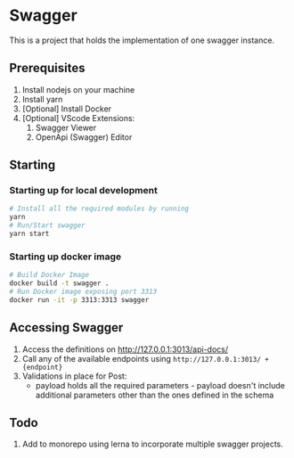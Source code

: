 # Swagger

This is a project that holds the implementation of one swagger instance.

## Prerequisites

1. Install nodejs on your machine
1. Install yarn
1. [Optional] Install Docker
1. [Optional] VScode Extensions:
   1. Swagger Viewer
   1. OpenApi (Swagger) Editor

## Starting

### Starting up for local development

```bash
# Install all the required modules by running
yarn
# Run/Start swagger
yarn start
```

### Starting up docker image

```bash
# Build Docker Image
docker build -t swagger .
# Run Docker image exposing port 3313
docker run -it -p 3313:3313 swagger
```

## Accessing Swagger

1. Access the definitions on <http://127.0.0.1:3013/api-docs/>
1. Call any of the available endpoints using `http://127.0.0.1:3013/ + {endpoint}`
1. Validations in place for Post:
   - payload holds all the required parameters - payload doesn't include additional parameters other than the ones defined in the schema

## Todo

1. Add to monorepo using lerna to incorporate multiple swagger projects.
